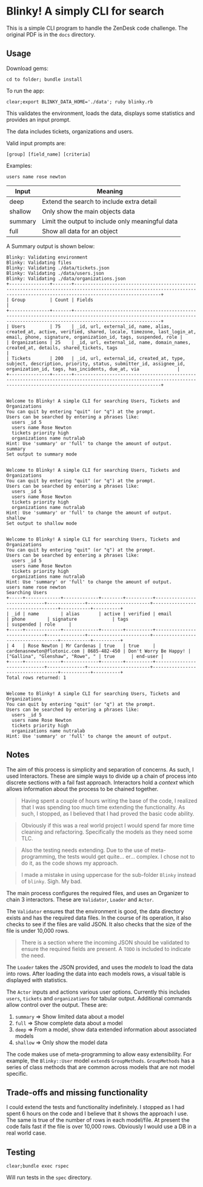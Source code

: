 # Blinky! A simply CLI for search

This is a simple CLI program to handle the ZenDesk code challenge.
The original PDF is in the `docs` directory.

## Usage

Download gems:

`cd to folder; bundle install`

To run the app:

`clear;export BLINKY_DATA_HOME='./data'; ruby blinky.rb`

This validates the environment, loads the data, displays 
some statistics and provides an input prompt.

The data includes tickets, organizations and users. 

Valid input prompts are:

`[group] [field_name] [criteria]`

Examples:

`users name rose newton`

| Input | Meaning |
| ----- | --------|
| deep  | Extend the search to include extra detail |
| shallow | Only show the main objects data |
| summary | Limit the output to include only meaningful data |
| full | Show all data for an object |

A Summary output is shown below:

```
Blinky: Validating environment
Blinky: Validating files
Blinky: Validating ./data/tickets.json
Blinky: Validating ./data/users.json
Blinky: Validating ./data/organizations.json
+---------------+-------+----------------------------------------------------------------------------------------------------------------------------------------------------------------------------+
| Group         | Count | Fields                                                                                                                                                                     |
+---------------+-------+----------------------------------------------------------------------------------------------------------------------------------------------------------------------------+
| Users         | 75    | _id, url, external_id, name, alias, created_at, active, verified, shared, locale, timezone, last_login_at, email, phone, signature, organization_id, tags, suspended, role |
| Organizations | 25    | _id, url, external_id, name, domain_names, created_at, details, shared_tickets, tags                                                                                       |
| Tickets       | 200   | _id, url, external_id, created_at, type, subject, description, priority, status, submitter_id, assignee_id, organization_id, tags, has_incidents, due_at, via              |
+---------------+-------+----------------------------------------------------------------------------------------------------------------------------------------------------------------------------+


Welcome to Blinky! A simple CLI for searching Users, Tickets and Organizations
You can quit by entering "quit" (or "q") at the prompt.
Users can be searched by entering a phrases like:
  users _id 5
  users name Rose Newton
  tickets priority high
  organizations name nutralab
Hint: Use 'summary' or 'full' to change the amount of output.
summary
Set output to summary mode


Welcome to Blinky! A simple CLI for searching Users, Tickets and Organizations
You can quit by entering "quit" (or "q") at the prompt.
Users can be searched by entering a phrases like:
  users _id 5
  users name Rose Newton
  tickets priority high
  organizations name nutralab
Hint: Use 'summary' or 'full' to change the amount of output.
shallow
Set output to shallow mode


Welcome to Blinky! A simple CLI for searching Users, Tickets and Organizations
You can quit by entering "quit" (or "q") at the prompt.
Users can be searched by entering a phrases like:
  users _id 5
  users name Rose Newton
  tickets priority high
  organizations name nutralab
Hint: Use 'summary' or 'full' to change the amount of output.
users name rose newton
Searching Users
+-----+-------------+-------------+--------+----------+-----------------------------+--------------+-----------------------+-----------------------------------+-----------+----------+
| _id | name        | alias       | active | verified | email                       | phone        | signature             | tags                              | suspended | role     |
+-----+-------------+-------------+--------+----------+-----------------------------+--------------+-----------------------+-----------------------------------+-----------+----------+
| 4   | Rose Newton | Mr Cardenas | true   | true     | cardenasnewton@flotonic.com | 8685-482-450 | Don't Worry Be Happy! | ["Gallina", "Glenshaw", "Rowe", " | true      | end-user |
+-----+-------------+-------------+--------+----------+-----------------------------+--------------+-----------------------+-----------------------------------+-----------+----------+
Total rows returned: 1


Welcome to Blinky! A simple CLI for searching Users, Tickets and Organizations
You can quit by entering "quit" (or "q") at the prompt.
Users can be searched by entering a phrases like:
  users _id 5
  users name Rose Newton
  tickets priority high
  organizations name nutralab
Hint: Use 'summary' or 'full' to change the amount of output.
```

## Notes

The aim of this process is simplicity and separation of concerns.
As such, I used Interactors.
These are simple ways to divide up a chain of process into discrete sections with a fail fast approach.
Interactors hold a *context* which allows information about the process to be chained together.

> Having spent a couple of hours writing the base of the code, I realized that I was spending too much 
> time extending the functionality. As such, I stopped, as I believed that I had proved the basic
> code ability.

> Obviously if this was a real world project I would spend far more time cleaning and refactoring.
> Specifically the models as they need some TLC.

> Also the testing needs extending.
> Due to the use of meta-programming, the tests would get quite... er... complex.
> I chose not to do it, as the code shows my approach.

> I made a mistake in using uppercase for the sub-folder `Blinky` instead of `blinky`.
> Sigh. My bad.

The main process configures the required files, and uses an Organizer to chain 3 interactors.
These are `Validator`, `Loader` and `Actor`.

The `Validator` ensures that the environment is good, the data directory exists and has the required data files.
In the course of its operation, it also checks to see if the files are valid JSON.
It also checks that the size of the file is under 10,000 rows.

> There is a section where the incoming JSON should be validated to ensure the required fields are present.
> A `TODO` is included to indicate the need.

The `Loader` takes the JSON provided, and uses the *models* to load the data into rows.
After loading the data into each models rows, a visual table is displayed with statistics.

The `Actor` inputs and actions various user options. 
Currently this includes `users`, `tickets` and `organizations` for tabular output.
Additional commands allow control over the output.
These are:

1. `summary` => Show limited data about a model
2. `full` => Show complete data about a model
3. `deep` => From a model, show data extended information about associated models
4. `shallow` => Only show the model data

The code makes use of meta-programming to allow easy extensibility.
For example, the `Blinky::User` model `extend`s `GroupMethods`.
`GroupMethods` has a series of class methods that are common across models that are not model specific.

## Trade-offs and missing functionality

I could extend the tests and functionality indefinitely.
I stopped as I had spent 6 hours on the code and I believe that it shows the approach I use.
The same is true of the number of rows in each model/file.
At present the code fails fast if the file is over 10,000 rows.
Obviously I would use a DB in a real world case.


## Testing

`clear;bundle exec rspec`

Will run tests in the `spec` directory.
